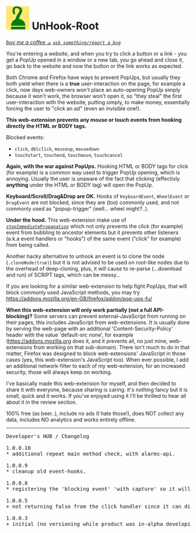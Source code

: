 <h1><img src="resources/icon.png" height="64" width="64"/> UnHook-Root</h1>
<a href="https://paypal.me/e1adkarak0/5"><em>buy me a coffee ☕︎</em></a>  
<a href="https://github.com/eladkarako/chrome_extensions/issues/new?title=UnHook-Root%20-%20"><em><code>ask something/report a bug</code></em></a>  

You're entering a website, and when you try to click a button or a link - you get a PopUp opened in a window or a new tab, 
you go ahead and close it, go back to the website and now the button or the link works as expected. 

Both Chrome and Firefox have ways to prevent PopUps, but usually they both yield when there is a <strong>true</strong> user-interaction on the page, for example a click, 
now days web-owners won't place an auto-opening PopUp simply because it won't work, the browser won't open it, 
so "they steal" the first user-interaction with the website, putting simply, to make money, 
essentially forcing the user to "click an ad" (even an invisible one!).

<strong>This web-extension prevents any mouse or touch events from hooking directly the HTML or BODY tags.</strong>

Blocked events:
<ul>
<li><code>click</code>, <code>dblclick</code>, <code>mouseup</code>, <code>mousedown</code></li>
<li><code>touchstart</code>, <code>touchend</code>, <code>touchmove</code>, <code>touchcancel</code></li>
</ul>


<strong>Again, with the war against PopUps.</strong>
Hooking HTML or BODY tags for click (for example) is a common way used to trigger PopUp opening, 
which is annoying. 
Usually the user is unaware of the fact that clicking (effectivly <strong>anything</strong> under the HTML or BODY tag) will open the PopUp.


<strong>Keyboard/Scroll/Drag&amp;Drop are OK.</strong>
Hooks of <code>KeyboardEvent</code>, <code>WheelEvent</code> or <code>DragEvent</code> are not blocked, 
since they are (too) commonly used, and not commonly used as "popup-trigger" (well... wheel might?..).

<strong>Under the hood.</strong>
This web-extension make use of <a href="https://developer.mozilla.org/en-US/docs/Web/API/Event/stopImmediatePropagation"><code>stopImmediatePropagation</code></a> which not only prevents the click (for example) event from bubbling to ancestor elements but it prevents other listeners (a.k.a event handlers or "hooks") of the same event ("click" for example) from being called.

Another hacky alternative to unhook an event is to clone the node (<code>.cloneNode(true)</code>) but it is not advised to be used on root-like nodes due to the overhead of deep-cloning, plus, it will cause to re-parse (...download and run) of SCRIPT tags, which can be messy...


If you are looking for a similar web-extension to help fight PopUps, 
that will block commonly used JavaScript methods, you may try 
https://addons.mozilla.org/en-GB/firefox/addon/pop-ups-fu/ 



<strong>When this web-extension will only work partially (not a full API-blocking)?</strong>
Some servers can prevent external-JavaScript from running on their pages, this includes JavaScript from web-extensions. It is usually done by serving the web-page with an additional 'Content-Security-Policy' header with the value 'default-src none', for example (https://addons.mozilla.org does it, and it prevents all, no just mine, web-extensions from working on that sub-domain). There isn't much to do in that matter, Firefox was designed to block web-extensions' JavaScript in those cases (yes, this web-extension's JavaScript too). When ever possible, I add an additional network-filter to each of my web-extension, for an increased security, those will always keep on working.

I've basically made this web-extension for myself, and then decided to share it with everyone, because sharing is caring. it's nothing fancy but it is small, quick and it works. If you've enjoyed using it I'll be thrilled to hear all about it in the review section. 

100% free (as beer..), include no ads (I hate those!), does NOT collect any data, includes NO analytics and works entirely offline.
<hr/>

<pre>
Developer's HUB / Changelog

1.0.0.10
* additional repeat main method check, with alarms-api.

1.0.0.9
* cleanup old event-hooks.

1.0.0.8
* registering the 'blocking event' 'with capture' so it will execute earlier then other events registered (https://stackoverflow.com/questions/7398290).

1.0.0.5
+ not returning false from the click handler since it can disable the actual event.

1.0.0.3
+ initial (no versioning while product was in-alpha developing :| ).
</pre>

<!-- <a href="https://paypal.me/e1adkarak0"><img src="https://www.paypalobjects.com/webstatic/mktg/Logo/pp-logo-100px.png" alt="PayPal Donation"></a> -->